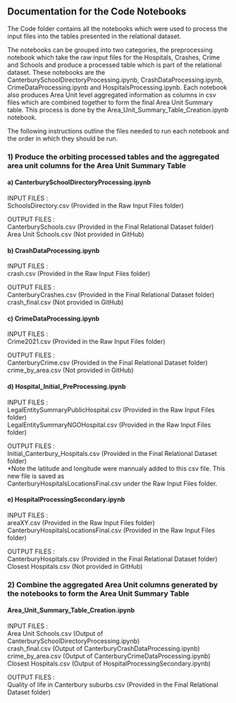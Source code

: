 ## Documentation for the Code Notebooks

The Code folder contains all the notebooks which were used to process the input files into the tables presented in the relational dataset. 

The notebooks can be grouped into two categories, the preprocessing notebook which take the raw input files for the Hospitals, Crashes, Crime and Schools and 
produce a processed table which is part of the relational dataset. These notebooks are the CanterburySchoolDirectoryProcessing.ipynb, CrashDataProcessing.ipynb, 
CrimeDataProcessing.ipynb and HospitalsProcessing.ipynb. Each notebook also produces Area Unit level aggregated information as columns in csv files which are 
combined together to form the final Area Unit Summary table. This process is done by the Area_Unit_Summary_Table_Creation.ipynb notebook.

The following instructions outline the files needed to run each notebook and the order in which they should be run.

### 1) Produce the orbiting processed tables and the aggregated area unit columns for the Area Unit Summary Table

#### a) CanterburySchoolDirectoryProcessing.ipynb

INPUT FILES :  
SchoolsDirectory.csv (Provided in the Raw Input Files folder)

OUTPUT FILES :  
CanterburySchools.csv (Provided in the Final Relational Dataset folder)  
Area Unit Schools.csv (Not provided in GitHub)

#### b) CrashDataProcessing.ipynb

INPUT FILES :  
crash.csv (Provided in the Raw Input Files folder)

OUTPUT FILES :  
CanterburyCrashes.csv (Provided in the Final Relational Dataset folder)  
crash_final.csv (Not provided in GitHub)

#### c) CrimeDataProcessing.ipynb

INPUT FILES :  
Crime2021.csv (Provided in the Raw Input Files folder)  

OUTPUT FILES :  
CanterburyCrime.csv (Provided in the Final Relational Dataset folder)  
crime_by_area.csv (Not provided in GitHub)  

#### d) Hospital_Initial_PreProcessing.ipynb

INPUT FILES :  
LegalEntitySummaryPublicHospital.csv (Provided in the Raw Input Files folder)  
LegalEntitySummaryNGOHospital.csv (Provided in the Raw Input Files folder)  

OUTPUT FILES :  
Initial_Canterbury_Hospitals.csv (Provided in the Final Relational Dataset folder)  
*Note the latitude and longitude were mannualy added to this csv file. This new file is saved as    
CanterburyHospitalsLocationsFinal.csv under the Raw Input Files folder.  

#### e) HospitalProcessingSecondary.ipynb

INPUT FILES :   
areaXY.csv (Provided in the Raw Input Files folder)  
CanterburyHospitalsLocationsFinal.csv (Provided in the Raw Input Files folder)  

OUTPUT FILES :   
CanterburyHospitals.csv (Provided in the Final Relational Dataset folder)  
Closest Hospitals.csv (Not provided in GitHub)  

### 2) Combine the aggregated Area Unit columns generated by the notebooks to form the Area Unit Summary Table

#### Area_Unit_Summary_Table_Creation.ipynb

INPUT FILES :   
Area Unit Schools.csv (Output of CanterburySchoolDirectoryProcessing.ipynb)  
crash_final.csv (Output of CanterburyCrashDataProcessing.ipynb)  
crime_by_area.csv (Output of CanterburyCrimeDataProcessing.ipynb)  
Closest Hospitals.csv (Output of HospitalProcessingSecondary.ipynb)  

OUTPUT FILES :   
Quality of life in Canterbury suburbs.csv (Provided in the Final Relational Dataset folder)  

